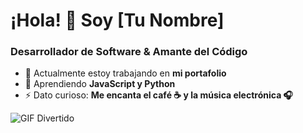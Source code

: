 # ¡Hola! 👋 Soy [Tu Nombre]

### Desarrollador de Software & Amante del Código

- 🔭 Actualmente estoy trabajando en **mi portafolio**
- 🌱 Aprendiendo **JavaScript y Python**
- ⚡ Dato curioso: **Me encanta el café ☕ y la música electrónica 🎧**

![GIF Divertido](https://media.giphy.com/media/L1R1tvI9svkIWwpVYr/giphy.gif) <!-- Reemplaza este enlace con el de tu GIF favorito -->
